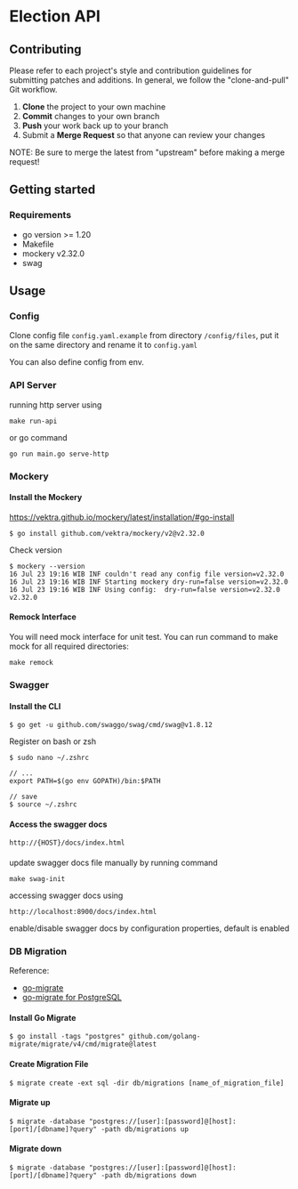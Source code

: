 # Election API

## Contributing
Please refer to each project's style and contribution guidelines for submitting patches and additions. In general, we follow the "clone-and-pull" Git workflow.
1. **Clone** the project to your own machine
2. **Commit** changes to your own branch
3. **Push** your work back up to your branch
4. Submit a **Merge Request** so that anyone can review your changes

NOTE: Be sure to merge the latest from "upstream" before making a merge request!

## Getting started

### Requirements
- go version >= 1.20
- Makefile
- mockery v2.32.0
- swag


## Usage

### Config
Clone config file `config.yaml.example` from directory `/config/files`, put it on the same directory and rename it to `config.yaml`

You can also define config from env.

### API Server
running http server using
```
make run-api
```
or go command
```
go run main.go serve-http
```

### Mockery
#### Install the Mockery
https://vektra.github.io/mockery/latest/installation/#go-install
```
$ go install github.com/vektra/mockery/v2@v2.32.0
```

Check version
```
$ mockery --version
16 Jul 23 19:16 WIB INF couldn't read any config file version=v2.32.0
16 Jul 23 19:16 WIB INF Starting mockery dry-run=false version=v2.32.0
16 Jul 23 19:16 WIB INF Using config:  dry-run=false version=v2.32.0
v2.32.0
```

#### Remock Interface
You will need mock interface for unit test. You can run command to make mock for all required directories:
```
make remock
```


### Swagger
#### Install the CLI
```
$ go get -u github.com/swaggo/swag/cmd/swag@v1.8.12
```

Register on bash or zsh
```
$ sudo nano ~/.zshrc

// ...
export PATH=$(go env GOPATH)/bin:$PATH

// save 
$ source ~/.zshrc
```

#### Access the swagger docs
```
http://{HOST}/docs/index.html
```

####
update swagger docs file manually by running command
```
make swag-init
```

accessing swagger docs using
```
http://localhost:8900/docs/index.html
```

enable/disable swagger docs by configuration properties, default is enabled


### DB Migration
Reference:
- [go-migrate](https://github.com/golang-migrate/migrate)
- [go-migrate for PostgreSQL](https://github.com/golang-migrate/migrate/tree/master/database/postgres)

#### Install Go Migrate
```
$ go install -tags "postgres" github.com/golang-migrate/migrate/v4/cmd/migrate@latest
```
#### Create Migration File
```
$ migrate create -ext sql -dir db/migrations [name_of_migration_file]
```
#### Migrate up
```
$ migrate -database "postgres://[user]:[password]@[host]:[port]/[dbname]?query" -path db/migrations up
```
#### Migrate down
```
$ migrate -database "postgres://[user]:[password]@[host]:[port]/[dbname]?query" -path db/migrations down
```